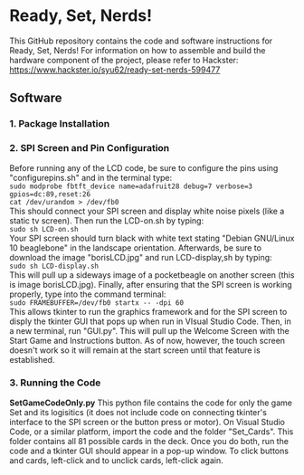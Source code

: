 # Ready, Set, Nerds!
This GitHub repository contains the code and software instructions for Ready, Set, Nerds! For information on how to assemble and build the hardware component of the project, please refer to Hackster: https://www.hackster.io/syu62/ready-set-nerds-599477 

## Software
### 1. Package Installation
### 2. SPI Screen and Pin Configuration
Before running any of the LCD code, be sure to configure the pins using "configurepins.sh" and in the terminal type: <br>
`sudo modprobe fbtft_device name=adafruit28 debug=7 verbose=3 gpios=dc:89,reset:26` <br>
`cat /dev/urandom > /dev/fb0` <br>
This should connect your SPI screen and display white noise pixels (like a static tv screen). Then run the LCD-on.sh by typing: <br>
`sudo sh LCD-on.sh` <br>
Your SPI screen should turn black with white text stating "Debian GNU/Linux 10 beaglebone" in the landscape orientation. Afterwards, be sure to download the image "borisLCD.jpg" and run LCD-display,sh by typing: <br>
`sudo sh LCD-display.sh` <br>
This will pull up a sideways image of a pocketbeagle on another screen (this is image borisLCD.jpg). Finally, after ensuring that the SPI screen is working properly, type into the command terminal: <br>
`sudo FRAMEBUFFER=/dev/fb0 startx -- -dpi 60` <br>
This allows tkinter to run the graphics framework and for the SPI screen to disply the tkinter GUI that pops up when run in VIsual Studio Code. Then, in a new terminal, run "GUI.py". This will pull up the Welcome Screen with the Start Game and Instructions button. As of now, however, the touch screen doesn't work so it will remain at the start screen until that feature is established.

### 3. Running the Code
**SetGameCodeOnly.py**
This python file contains the code for only the game Set and its logisitics (it does not include code on connecting tkinter's interface to the SPI screen or the button press or motor). 
On Visual Studio Code, or a similar platform, import the code and the folder "Set_Cards". This folder contains all 81 possible cards in the deck. Once you do both, run the code and a tkinter GUI should appear in a pop-up window. To click buttons and cards, left-click and to unclick cards, left-click again.
